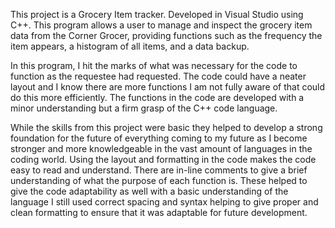This project is a Grocery Item tracker. Developed in Visual Studio using C++. This program allows a user to manage and inspect the grocery item data from the Corner Grocer, providing functions such as the frequency the item appears, a histogram of all items, and a data backup.

In this program, I hit the marks of what was necessary for the code to function as the requestee had requested. The code could have a neater layout and I know there are more functions I am not fully aware of that could do this more efficiently. The functions in the code are developed with a minor understanding but a firm grasp of the C++ code language. 

While the skills from this project were basic they helped to develop a strong foundation for the future of everything coming to my future as I become stronger and more knowledgeable in the vast amount of languages in the coding world. Using the layout and formatting in the code makes the code easy to read and understand. There are in-line comments to give a brief understanding of what the purpose of each function is. These helped to give the code adaptability as well with a basic understanding of the language I still used correct spacing and syntax helping to give proper and clean formatting to ensure that it was adaptable for future development. 
